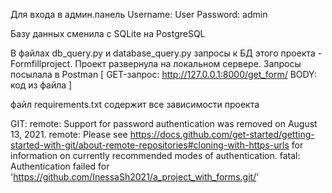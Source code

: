 Для входа в админ.панель   Username: User     Password: admin

Базу данных сменила с SQLite на PostgreSQL

В файлах db_query.py и database_query.py запросы к БД этого проекта - Formfillproject. Проект развернула на локальном сервере. Запросы посылала в Postman [ GET-запрос: http://127.0.0.1:8000/get_form/       BODY: код из файла ]

файл requirements.txt содержит все зависимости проекта

GIT:
remote: Support for password authentication was removed on August 13, 2021.
remote: Please see https://docs.github.com/get-started/getting-started-with-git/about-remote-repositories#cloning-with-https-urls for information on currently recommended modes of authentication.
fatal: Authentication failed for 'https://github.com/InessaSh2021/a_project_with_forms.git/'

